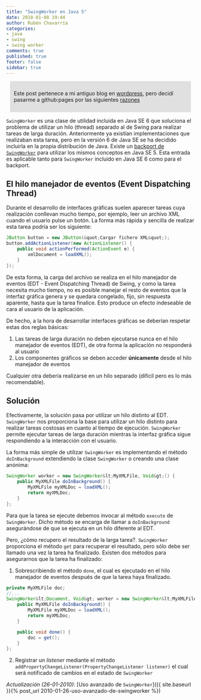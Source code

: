 ```yaml
---
title: "SwingWorker en Java 5"
date: 2010-01-08 19:44
author: Rubén Chavarría
categories: 
- java
- swing
- swing worker
comments: true
published: true
footer: false
sidebar: true
---
```


<div style="margin:2%; padding:2%; background-color:#E0E0E0; ">
  <p>Este post pertenece a mi antiguo blog en <a href="http://rchavarria.wordpress.com">wordpress</a>, pero decidí pasarme a github:pages por las siguientes <a href="/blog/2012/12/03/por-que-cambie-mi-blog-en-wordpress-com">razones</a></p>
</div>

`SwingWorker` es una clase de utilidad incluida en Java SE 6 que soluciona el problema de 
utilizar un hilo (thread) separado al de Swing para realizar tareas de larga duración. 
Anteriormente ya existían implementaciones que realizaban esta tarea, pero en la versión 
6 de Java SE se ha decidido incluirla en la propia distribución de Java. Existe un 
[backport de `SwingWorker`](https://swingworker.dev.java.net/) para utilizar 
los mismos conceptos en Java SE 5. Esta entrada es aplicable tanto para `SwingWorker` 
incluido en Java SE 6 como para el backport.

<!-- more -->

## El hilo manejador de eventos (Event Dispatching Thread)

Durante el desarrollo de interfaces gráficas suelen aparecer tareas cuya realización
conllevan mucho tiempo, por ejemplo, leer un archivo XML cuando el usuario pulse un 
botón. La forma más rápida y sencilla de realizar esta tarea podría ser los siguiente:

```java
JButton button = new JButton(&quot;Cargar fichero XML&quot;);
button.addActionListener(new ActionListener() {
    public void actionPerformed(ActionEvent e) {
        xmlDocument = loadXML();
    }
});
```

De esta forma, la carga del archivo se realiza en el hilo manejador de eventos 
(EDT - Event Dispatching Thread) de Swing, y como la tarea necesita mucho tiempo, 
no es posible manejar el resto de eventos que la interfaz gráfica genera y se quedara 
congelado, fijo, sin respuesta aparente, hasta que la tarea finalice. Esto produce 
un efecto indeseable de cara al usuario de la aplicación.

De hecho, a la hora de desarrollar interfaces gráficas se deberían respetar estas 
dos reglas básicas:

1. Las tareas de larga duración no deben ejecutarse nunca en el hilo manejador 
de eventos (EDT), de otra forma la aplicación no responderá al usuario
2. Los componentes gráficos se deben acceder **únicamente** desde el hilo 
manejador de eventos

Cualquier otra debería realizarse en un hilo separado (difícil pero es lo más recomendable).

## Solución

Efectivamente, la solución pasa por utilizar un hilo distinto al EDT. `SwingWorker` nos 
proporciona la base para utilizar un hilo distinto para realizar tareas costosas en 
cuanto al tiempo de ejecución. `SwingWorker` permite ejecutar tareas de larga duración 
mientras la interfaz gráfica sigue respondiendo a la interacción con el usuario.

La forma más simple de utilizar `SwingWorker` es implementando el método `doInBackground`
extendiendo la clase `SwingWorker` o creando una clase anónima:

```java
SwingWorker worker = new SwingWorker&lt;MyXMLFile, Void&gt;() {
    public MyXMLFile doInBackground() {
        MyXMLFile myXMLDoc = loadXML();
        return myXMLDoc;
    }
};
```

Para que la tarea se ejecute debemos invocar al método `execute` de `SwingWorker`. 
Dicho método se encarga de llamar a `doInBackground` asegurándose de que se 
ejecuta en un hilo diferente al EDT.

Pero, ¿cómo recupero el resultado de la larga tarea?. `SwingWorker` proporciona el método 
`get` para recuperar el resultado, pero sólo debe ser llamado una vez la tarea ha 
finalizado. Existen dos métodos para asegurarnos que la tarea ha finalizado:

1. Sobrescribiendo el método `done`, el cual es ejecutado en el hilo
manejador de eventos después de que la tarea haya finalizado.

```java
private MyXMLFile doc;
//...
SwingWorker&lt;Document, Void&gt; worker = new SwingWorker&lt;MyXMLFile, Void&gt;() {
    public MyXMLFile doInBackground() {
        MyXMLFile myXMLDoc = loadXML();
        return myXMLDoc;
    }

    public void done() {
        doc = get();
    }
};
```

2. Registrar un *listener* mediante el método 
`addPropertyChangeListener(PropertyChangeListener listener)` 
el cual será notificado de cambios en el estado de `SwingWorker`

*Actualización (26-01-2010)*: [Uso avanzado de `SwingWorker`]({{ site.baseurl }}{% post_url 2010-01-26-uso-avanzado-de-swingworker %})
